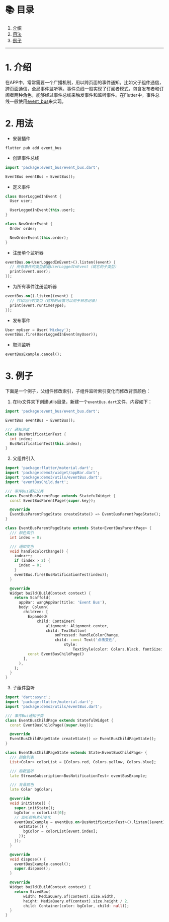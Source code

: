 # 📚 目录

1. [介绍](#1-介绍)
2. [用法](#2-用法)
3. [例子](#3-例子)
---

# 1. 介绍

在APP中，常常需要一个广播机制，用以跨页面的事件通知。比如父子组件通信，跨页面通信，全局事件监听等。事件总线一般实现了订阅者模式，包含发布者和订阅者两种角色，能够经过事件总线来触发事件和监听事件。在Flutter中，事件总线一般使用[event_bus](https://pub.dev/packages/event_bus)来实现。

# 2. 用法

- 安装插件

```shell
flutter pub add event_bus
```

- 创建事件总线

```dart
import 'package:event_bus/event_bus.dart';

EventBus eventBus = EventBus();
```

- 定义事件

```dart
class UserLoggedInEvent {
  User user;

  UserLoggedInEvent(this.user);
}

class NewOrderEvent {
  Order order;

  NewOrderEvent(this.order);
}
```

- 注册单个监听器

```dart
eventBus.on<UserLoggedInEvent>().listen((event) {
  // 所有事件的类型都是UserLoggedInEvent（或它的子类型）
  print(event.user);
});
```

- 为所有事件注册监听器

```dart
eventBus.on().listen((event) {
  // 打印运行时类型（这样的设置可以用于日志记录）
  print(event.runtimeType);
});
```

- 发布事件

```dart
User myUser = User('Mickey');
eventBus.fire(UserLoggedInEvent(myUser));
```

- 取消监听

```dart
eventBusExample.cancel();
```

# 3. 例子

下面是一个例子，父组件修改索引，子组件监听索引变化而修改背景颜色：

1. 在lib文件夹下创建utlis目录，新建一个`eventBus.dart`文件，内容如下：

```dart
import 'package:event_bus/event_bus.dart';

EventBus eventBus = EventBus();

/// 通知测试
class BusNotificationTest {
  int index;
  BusNotificationTest(this.index);
}
```

2. 父组件引入

```dart
import 'package:flutter/material.dart';
import 'package:demo3/widget/appBar.dart';
import 'package:demo3/utils/eventBus.dart';
import 'eventBusChild.dart';

/// 事件Bus通知父类
class EventBusParentPage extends StatefulWidget {
  const EventBusParentPage({super.key});

  @override
  EventBusParentPageState createState() => EventBusParentPageState();
}

class EventBusParentPageState extends State<EventBusParentPage> {
  /// 颜色索引
  int index = 0;

  /// 通知变色
  void handleColorChange() {
    index++;
    if (index > 2) {
      index = 0;
    }
    eventBus.fire(BusNotificationTest(index));
  }

  @override
  Widget build(BuildContext context) {
    return Scaffold(
      appBar: wangAppBar(title: 'Event Bus'),
      body: Column(
        children: [
          Expanded(
              child: Container(
                  alignment: Alignment.center,
                  child: TextButton(
                      onPressed: handleColorChange,
                      child: const Text('点击变色',
                          style:
                              TextStyle(color: Colors.black, fontSize: 20))))),
          const EventBusChildPage()
        ],
      ),
    );
  }
}
```

3. 子组件监听

```dart
import 'dart:async';
import 'package:flutter/material.dart';
import 'package:demo3/utils/eventBus.dart';

/// 事件Bus通知子类
class EventBusChildPage extends StatefulWidget {
  const EventBusChildPage({super.key});

  @override
  EventBusChildPageState createState() => EventBusChildPageState();
}

class EventBusChildPageState extends State<EventBusChildPage> {
  /// 颜色列表
  List<Color> colorList = [Colors.red, Colors.yellow, Colors.blue];

  /// 刷新监听
  late StreamSubscription<BusNotificationTest> eventBusExample;

  /// 背景颜色
  late Color bgColor;

  @override
  void initState() {
    super.initState();
    bgColor = colorList[0];
    // 监听颜色索引变化
    eventBusExample = eventBus.on<BusNotificationTest>().listen((event) {
      setState(() {
        bgColor = colorList[event.index];
      });
    });
  }

  @override
  void dispose() {
    eventBusExample.cancel();
    super.dispose();
  }

  @override
  Widget build(BuildContext context) {
    return SizedBox(
        width: MediaQuery.of(context).size.width,
        height: MediaQuery.of(context).size.height / 2,
        child: Container(color: bgColor, child: null));
  }
}
```